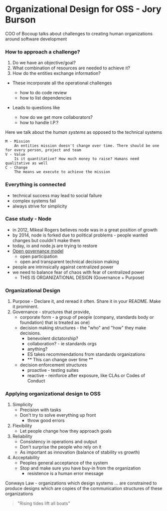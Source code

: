 # Organizational Design for OSS - Jory Burson
COO of Bocoup talks about challenges to creating human organizations around software development

### How to approach a challenge?
1. Do we have an objective/goal?
2. What combination of resources are needed to achieve it?
3. How do the entities exchange information?

 * These incorporate all the operational challenges 
    - how to do code review
    - how to list dependencies
    
 * Leads to questions like
    - how do we get more collaborators?
    - how to handle I.P.?
    
Here we talk about the *human systems* as opposed to the technical systems
    
    M - Mission
        An entities mission doesn't change over time. There should be one for every person, project and team
    V - Value
        Is it quantitative? How much money to raise? Humans need qualitative as well
    C - Change
        The means we execute to achieve the mission
    
### Everything is connected
* technical success may lead to social failure
* complex systems fail
* always strive for simplicity

### Case study - Node
 * in 2012, Mikeal Rogers believes node was in a great position of growth
 * by 2014, node is forked due to political problems - people wanted changes but couldn't make them
 * today, io and node.js are trying to restore
 * [Open governance model](http://en.wikipedia.org/wiki/Open-source_governance)
    - open participation
    - open and transparent technical decision making
 * people are intrinsically against centralized power
 * we need to balance fear of chaos with fear of centralized power
    - THIS IS ORGANIZATIONAL DESIGN (Governance + Purpose)

### Organizational Design
1. Purpose - Declare it, and reread it often. Share it in your README. Make it prominent.
2. Governance - structures that provide, 
    * corporate form - a group of people (company, standards body or foundation) that is treated as one)
    * decision making structures - the "who" and "how" they make decisions. 
        - benevolent dictatorship?
        - collaboration? - ie standards orgs
        - anything?
        - ES takes recommendations from standards organizations
        - ** This can change over time **
    * decision enforcement structures
        - proactive - testing suites
        - reactive - reinforce after exposure, like CLAs or Codes of Conduct
        
### Applying organizational design to OSS
1. Simplicity
    * Precision with tasks
    * Don't try to solve everything up front
        - throw good errors
2. Flexibility
    * Let people change how they approach goals
3. Reliability
    * Consistency in operations and output
    * Don't surprise the people who rely on it
    * As important as innovation (balance of stability vs growth)
4. Acceptability
    * Peoples general acceptance of the system
    * Stop and make sure you have buy-in from the organization
        - resistence is a human error message
   
Conways Law - organizations which design systems ... 
are constrained to produce designs which are copies of the communication structures of these organizations



>"Rising tides lift all boats"

